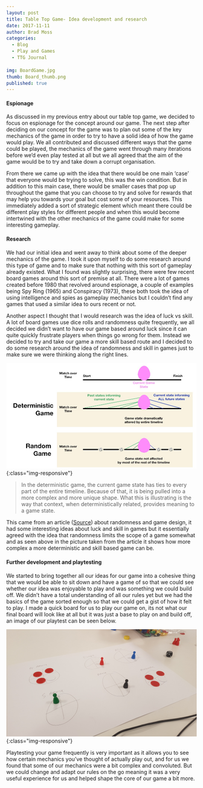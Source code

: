 ```yaml
---
layout: post
title: Table Top Game- Idea development and research
date: 2017-11-11
author: Brad Moss
categories:
  - Blog
  - Play and Games
  - TTG Journal
  
img: BoardGame.jpg
thumb: Board_thumb.png
published: true
---
```


#### Espionage

As discussed in my previous entry about our table top game, we decided to focus on espionage for the concept around our game. The next step after deciding on our concept for the game was to plan out some of the key mechanics of the game in order to try to have a solid idea of how the game would play. We all contributed and discussed different ways that the game could be played, the mechanics of the game went through many iterations before we’d even play tested at all but we all agreed that the aim of the game would be to try and take down a corrupt organisation.

<!--more-->

From there we came up with the idea that there would be one main ‘case’ that everyone would be trying to solve, this was the win condition. But in addition to this main case, there would be smaller cases that pop up throughout the game that you can choose to try and solve for rewards that may help you towards your goal but cost some of your resources. This immediately added a sort of strategic element which meant there could be different play styles for different people and when this would become intertwined with the other mechanics of the game could make for some interesting gameplay.

#### Research

We had our initial idea and went away to think about some of the deeper mechanics of the game. I took it upon myself to do some research around this type of game and to make sure that nothing with this sort of gameplay already existed. What I found was slightly surprising, there were few recent board games around this sort of premise at all. There were a lot of games created before 1980 that revolved around espionage, a couple of examples being Spy Ring (1965) and Conspiracy (1973), these both took the idea of using intelligence and spies as gameplay mechanics but I couldn’t find any games that used a similar idea to ours recent or not.

Another aspect I thought that I would research was the idea of luck vs skill. A lot of board games use dice rolls and randomness quite frequently, we all decided we didn’t want to have our game based around luck since it can quite quickly frustrate players when things go wrong for them. Instead we decided to try and take our game a more skill based route and I decided to do some research around the idea of randomness and skill in games just to make sure we were thinking along the right lines. 

![Deterministic]( /assets/img/blog/Deterministic.jpg){:class="img-responsive"}

> In the deterministic game, the current game state has ties to every part of the entire timeline. Because of that, it is being pulled into a more complex and more unique shape. What this is illustrating is the way that context, when deterministically related, provides meaning to a game state. 

This came from an article ([Source](http://keithburgun.net/randomness-and-game-design/)) about randomness and game design, it had some interesting ideas about luck and skill in games but it essentially agreed with the idea that randomness limits the scope of a game somewhat and as seen above in the picture taken from the article it shows how more complex a more deterministic and skill based game can be.

#### Further development and playtesting

We started to bring together all our ideas for our game into a cohesive thing that we would be able to sit down and have a game of so that we could see whether our idea was enjoyable to play and was something we could build off. We didn’t have a total understanding of all our rules yet but we had the basics of the game sorted enough so that we could get a gist of how it felt to play. I made a quick board for us to play our game on, its not what our final board will look like at all but it was just a base to play on and build off, an image of our playtest can be seen below.

![Playtest]( /assets/img/blog/InitialPT.jpg){:class="img-responsive"}

Playtesting your game frequently is very important as it allows you to see how certain mechanics you’ve thought of actually play out, and for us we found that some of our mechanics were a bit complex and convoluted. But we could change and adapt our rules on the go meaning it was a very useful experience for us and helped shape the core of our game a bit more.

